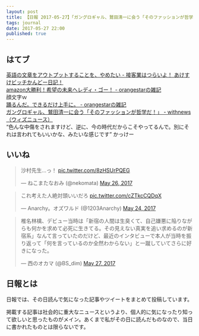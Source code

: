 ```yaml
---
layout: post
title: 【日報 2017-05-27】「ガングロギャル、鷲田清一に会う「そのファッションが哲学だ！」」他
tags: journal
date: 2017-05-27 22:00
published: true
---
```



## はてブ

<div class="news"><a href="http://www.kandosaori.com/entry/2017/05/27/101512" target="_blank">英語の文章をアウトプットすることを、やめたい - 接客業はつらいよ！ あけすけビッチかんどー日記！</a>
<div class="newscomme"></div>
</div>

<div class="news"><a href="http://orangestar.hatenadiary.jp/entry/2017/05/27/115147" target="_blank">amazon大勝利！希望の未来へレディ・ゴー！ - orangestarの雑記</a>
<div class="newscomme">顔文字ｗ
</div>
</div>

<div class="news"><a href="http://orangestar.hatenadiary.jp/entry/2017/05/27/175240" target="_blank">踊るんだ。できるだけ上手に。 - orangestarの雑記</a>
<div class="newscomme"></div>
</div>

<div class="news"><a href="http://withnews.jp/article/f0170514005qq000000000000000G00110101qq000015182A" target="_blank">ガングロギャル、鷲田清一に会う「そのファッションが哲学だ！」 - withnews（ウィズニュース）</a>
<div class="newscomme">“色んな中傷をされますけど、逆に、今の時代だからこそやってるんで。別にそれは言われてもいいかな、みたいな感じです” かっけー
</div>
</div>


## いいね

 <blockquote class="twitter-tweet"><p lang="ja" dir="ltr">沙村先生…っ！ <a href="https://t.co/8zHSUrPQEG">pic.twitter.com/8zHSUrPQEG</a></p>&mdash; ねこまたなおみ (@nekomata) <a href="https://twitter.com/nekomata/status/868020480216768512">May 26, 2017</a></blockquote>
<script async src="//platform.twitter.com/widgets.js" charset="utf-8"></script> 
 
 
<blockquote class="twitter-tweet"><p lang="ja" dir="ltr">これ考えた人絶対頭いいだろ <a href="https://t.co/cZTkcCQDqX">pic.twitter.com/cZTkcCQDqX</a></p>&mdash; Anarchy。オズワルド (@1203Anarchy) <a href="https://twitter.com/1203Anarchy/status/867453009759883265">May 24, 2017</a></blockquote>
<script async src="//platform.twitter.com/widgets.js" charset="utf-8"></script> 
 
 
<blockquote class="twitter-tweet"><p lang="ja" dir="ltr">椎名林檎、デビュー当時は「新宿の人間は生臭くて、自己嫌悪に陥りながらも何かを求めて必死に生きてる。その見えない真実を追い求めるのが新宿系」なんて言っていたのだけど、最近のインタビューで本人が当時を振り返って「何を言っているのか全然わからない」と一蹴していてさらに好きになった。</p>&mdash; 西のオカマ (@BS_dim) <a href="https://twitter.com/BS_dim/status/868303251963133952">May 27, 2017</a></blockquote>
<script async src="//platform.twitter.com/widgets.js" charset="utf-8"></script> 
 

## 日報とは

日報では、その日読んで気になった記事やツイートをまとめて投稿しています。

掲載する記事は社会的に重大なニュースというより、個人的に気になったり知って欲しいと思ったものがメイン。あくまで私がその日に読んだものなので、当日に書かれたものとは限らないです。